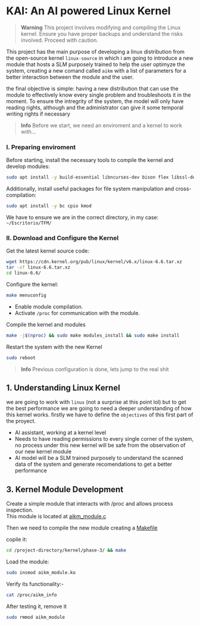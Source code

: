 # KAI: An AI powered Linux Kernel

> **Warning**
> This project involves modifying and compiling the Linux kernel. Ensure you have proper backups and understand the risks involved. Proceed with caution.

This project has the main purpose of developing a linux distribution from the open-source kernel `linux-source`
in which i am going to introduce a new module that hosts a SLM purposely trained to help the user optimyze
the system, creating a new comand called `aikm` with a list of parameters for a better interaction between the
module and the user.

the final objective is simple: having a new distribution that can use the module to effectively know every single
problem and troubleshoots it in the moment. To ensure the intregrity of the system, the model will only have reading 
rights, although and the administrator can give it some temporal writing rights if necessary  

> **Info**
> Before we start, we need an enviroment and a kernel to work with...

### I. Preparing enviroment

Before starting, install the necessary tools to compile the kernel and develop modules:  
```bash
sudo apt install -y build-essential libncurses-dev bison flex libssl-dev libelf-dev
```
Additionally, install useful packages for file system manipulation and cross-compilation:  
```bash
sudo apt install -y bc cpio kmod
```
We have to ensure we are in the correct directory, in my case: `~/Escritorio/TFM/`

### II. Download and Configure the Kernel

Get the latest kernel source code: 
```bash
wget https://cdn.kernel.org/pub/linux/kernel/v6.x/linux-6.6.tar.xz
tar -xf linux-6.6.tar.xz
cd linux-6.6/
```
Configure the kernel:  
```bash
make menuconfig
```
- Enable module compilation.
- Activate `/proc` for communication with the module.  

Compile the kernel and modules
```bash
make -j$(nproc) && sudo make modules_install && sudo make install
```
Restart the system with the new Kernel
```bash
sudo reboot
```

> **Info**
> Previous configuration is done, lets jump to the real shit

## 1. Understanding Linux Kernel

we are going to work with `linux` (not a surprise at this point lol) but to get the best performance we are going to need a deeper understanding of how this kernel works. firstly we have to define the `objectives` of this first part of the proyect.
- AI assistant, working at a kernel level
- Needs to have reading permissions to every single corner of the system, no process under this new kernel will be safe from the observation of our new kernel module
- AI model will be a SLM trained purposely to understand the scanned data of the system and generate recomendations to get a better performance


## 3. Kernel Module Development

Create a simple module that interacts with /proc and allows process inspection.  
This module is located at [aikm_module.c](/kernel/phase-3/aikm_module.c)

Then we need to compile the new module creating a [Makefile](/kernel/phase-3/Makefile.c)

copile it:
```bash
cd /project-directory/kernel/phase-3/ && make
```
Load the module:
```bash
sudo insmod aikm_module.ko
```
Verify its functionality:-
```bash
cat /proc/aikm_info
```
After testing it, remove it
```bash
sudo rmmod aikm_module
```

